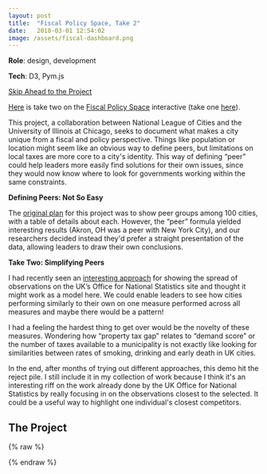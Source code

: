 ```yaml
---
layout: post
title:  "Fiscal Policy Space, Take 2"
date:   2018-03-01 12:54:02
image: /assets/fiscal-dashboard.png
---
```


**Role**: design, development

**Tech**: D3, Pym.js

[Skip Ahead to the Project](#the-project)


[Here](https://s3.amazonaws.com/fiscaldashboard/parent.html) is take two on the [Fiscal Policy Space](http://fiscalpolicyspace.greatcities.uic.edu/) interactive (take one [here](/2018/03/01/responsive-map.html)). 

This project, a collaboration between National League of Cities and the University of Illinois at Chicago, seeks to document what makes a city unique from a fiscal and policy perspective. Things like population or location might seem like an obvious way to define peers, but limitations on local taxes are more core to a city's identity. This way of defining “peer” could help leaders more easily find solutions for their own issues, since they would now know where to look for governments working within the same constraints.

**Defining Peers: Not So Easy**

The [original plan](/2018/03/01/responsive-map.html) for this project was to show peer groups among 100 cities, with a table of details about each. However, the “peer” formula yielded interesting results (Akron, OH was a peer with New York City), and our researchers decided instead they'd prefer a straight presentation of the data, allowing leaders to draw their own conclusions.

**Take Two: Simplifying Peers**

I had recently seen an [interesting approach](https://visual.ons.gov.uk/what-affects-an-areas-healthy-life-expectancy/) for showing the spread of observations on the UK’s Office for National Statistics site and thought it might work as a model here. We could enable leaders to see how cities performing similarly to their own on one measure performed across all measures and maybe there would be a pattern! 

I had a feeling the hardest thing to get over would be the novelty of these measures. Wondering how “property tax gap” relates to “demand score” or the number of taxes available to a municipality is not exactly like looking for similarities between rates of smoking, drinking and early death in UK cities.

In the end, after months of trying out different approaches, this demo hit the reject pile. I still include it in my collection of work because I think it's an interesting riff on the work already done by the UK Office for National Statistics by really focusing in on the observations closest to the selected. It could be a useful way to highlight one individual's closest competitors.



## The Project ##
{% raw %}
  <div class="wrapper">
    <div id="iframe-here"></div>
  </div>
  <script src="https://pym.nprapps.org/pym.v1.js" type="text/javascript"></script>
  <script>
      var pymParent = new pym.Parent("iframe-here", "https://s3.amazonaws.com/fiscaldashboard/index.html", {});
  </script>
{% endraw %}




